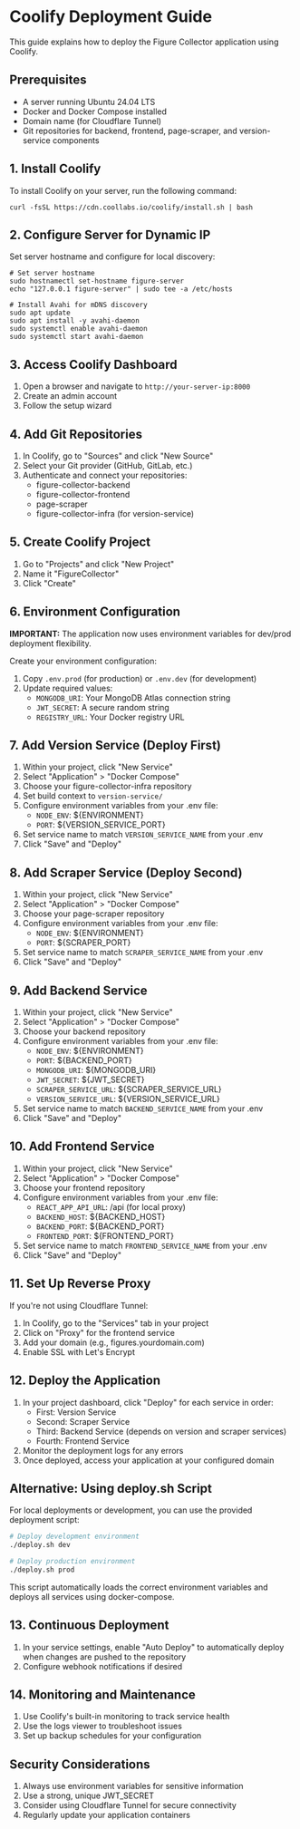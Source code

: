 # Coolify Deployment Guide

This guide explains how to deploy the Figure Collector application using Coolify.

## Prerequisites

- A server running Ubuntu 24.04 LTS
- Docker and Docker Compose installed
- Domain name (for Cloudflare Tunnel)
- Git repositories for backend, frontend, page-scraper, and version-service components

## 1. Install Coolify

To install Coolify on your server, run the following command:

    curl -fsSL https://cdn.coollabs.io/coolify/install.sh | bash

## 2. Configure Server for Dynamic IP

Set server hostname and configure for local discovery:

    # Set server hostname
    sudo hostnamectl set-hostname figure-server
    echo "127.0.0.1 figure-server" | sudo tee -a /etc/hosts

    # Install Avahi for mDNS discovery
    sudo apt update
    sudo apt install -y avahi-daemon
    sudo systemctl enable avahi-daemon
    sudo systemctl start avahi-daemon

## 3. Access Coolify Dashboard

1. Open a browser and navigate to `http://your-server-ip:8000`
2. Create an admin account
3. Follow the setup wizard

## 4. Add Git Repositories

1. In Coolify, go to "Sources" and click "New Source"
2. Select your Git provider (GitHub, GitLab, etc.)
3. Authenticate and connect your repositories:
   - figure-collector-backend
   - figure-collector-frontend
   - page-scraper
   - figure-collector-infra (for version-service)

## 5. Create Coolify Project

1. Go to "Projects" and click "New Project"
2. Name it "FigureCollector"
3. Click "Create"

## 6. Environment Configuration

**IMPORTANT:** The application now uses environment variables for dev/prod deployment flexibility. 

Create your environment configuration:

1. Copy `.env.prod` (for production) or `.env.dev` (for development)
2. Update required values:
   - `MONGODB_URI`: Your MongoDB Atlas connection string
   - `JWT_SECRET`: A secure random string
   - `REGISTRY_URL`: Your Docker registry URL

## 7. Add Version Service (Deploy First)

1. Within your project, click "New Service"
2. Select "Application" > "Docker Compose"  
3. Choose your figure-collector-infra repository
4. Set build context to `version-service/`
5. Configure environment variables from your .env file:
   - `NODE_ENV`: ${ENVIRONMENT}
   - `PORT`: ${VERSION_SERVICE_PORT}
6. Set service name to match `VERSION_SERVICE_NAME` from your .env
7. Click "Save" and "Deploy"

## 8. Add Scraper Service (Deploy Second)

1. Within your project, click "New Service"
2. Select "Application" > "Docker Compose"
3. Choose your page-scraper repository
4. Configure environment variables from your .env file:
   - `NODE_ENV`: ${ENVIRONMENT}
   - `PORT`: ${SCRAPER_PORT}
5. Set service name to match `SCRAPER_SERVICE_NAME` from your .env
6. Click "Save" and "Deploy"

## 9. Add Backend Service

1. Within your project, click "New Service"
2. Select "Application" > "Docker Compose"
3. Choose your backend repository
4. Configure environment variables from your .env file:
   - `NODE_ENV`: ${ENVIRONMENT}
   - `PORT`: ${BACKEND_PORT}
   - `MONGODB_URI`: ${MONGODB_URI}
   - `JWT_SECRET`: ${JWT_SECRET}
   - `SCRAPER_SERVICE_URL`: ${SCRAPER_SERVICE_URL}
   - `VERSION_SERVICE_URL`: ${VERSION_SERVICE_URL}
5. Set service name to match `BACKEND_SERVICE_NAME` from your .env
6. Click "Save" and "Deploy"

## 10. Add Frontend Service

1. Within your project, click "New Service"
2. Select "Application" > "Docker Compose"
3. Choose your frontend repository
4. Configure environment variables from your .env file:
   - `REACT_APP_API_URL`: /api (for local proxy)
   - `BACKEND_HOST`: ${BACKEND_HOST}
   - `BACKEND_PORT`: ${BACKEND_PORT}
   - `FRONTEND_PORT`: ${FRONTEND_PORT}
5. Set service name to match `FRONTEND_SERVICE_NAME` from your .env
6. Click "Save" and "Deploy"

## 11. Set Up Reverse Proxy

If you're not using Cloudflare Tunnel:

1. In Coolify, go to the "Services" tab in your project
2. Click on "Proxy" for the frontend service
3. Add your domain (e.g., figures.yourdomain.com)
4. Enable SSL with Let's Encrypt

## 12. Deploy the Application

1. In your project dashboard, click "Deploy" for each service in order:
   - First: Version Service
   - Second: Scraper Service  
   - Third: Backend Service (depends on version and scraper services)
   - Fourth: Frontend Service
2. Monitor the deployment logs for any errors
3. Once deployed, access your application at your configured domain

## Alternative: Using deploy.sh Script

For local deployments or development, you can use the provided deployment script:

```bash
# Deploy development environment
./deploy.sh dev

# Deploy production environment
./deploy.sh prod
```

This script automatically loads the correct environment variables and deploys all services using docker-compose.

## 13. Continuous Deployment

1. In your service settings, enable "Auto Deploy" to automatically deploy when changes are pushed to the repository
2. Configure webhook notifications if desired

## 14. Monitoring and Maintenance

1. Use Coolify's built-in monitoring to track service health
2. Use the logs viewer to troubleshoot issues
3. Set up backup schedules for your configuration

## Security Considerations

1. Always use environment variables for sensitive information
2. Use a strong, unique JWT_SECRET
3. Consider using Cloudflare Tunnel for secure connectivity
4. Regularly update your application containers
